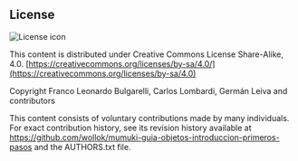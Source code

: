 ## License
![License icon](http://icdn.pro/images/css/licences/cc-by-nc-sa.png)

This content is distributed under Creative Commons License Share-Alike, 4.0. [https://creativecommons.org/licenses/by-sa/4.0/](https://creativecommons.org/licenses/by-sa/4.0)

Copyright Franco Leonardo Bulgarelli, Carlos Lombardi, Germán Leiva and contributors

This content consists of voluntary contributions made by many
individuals. For exact contribution history, see its revision history
available at https://github.com/wollok/mumuki-guia-objetos-introduccion-primeros-pasos and the AUTHORS.txt file.

